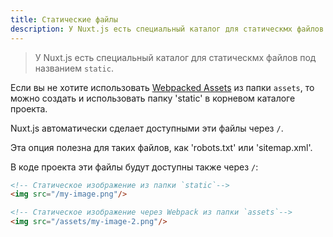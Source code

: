 ```yaml
---
title: Статические файлы
description: У Nuxt.js есть специальный каталог для статическмх файлов под названием static.
---
```


> У Nuxt.js есть специальный каталог для статическмх файлов под названием `static`.

Если вы не хотите использовать [Webpacked Assets](/guide/assets) из папки `assets`, то можно создать и использовать папку 'static' в корневом каталоге проекта.

Nuxt.js автоматически сделает доступными эти файлы через `/`.

Эта опция полезна для таких файлов, как 'robots.txt' или 'sitemap.xml'.

В коде проекта эти файлы будут доступны также через `/`:

```html
<!-- Статическое изображение из папки `static`-->
<img src="/my-image.png"/>

<!-- Статическое изображение через Webpack из папки `assets`-->
<img src="/assets/my-image-2.png"/>
```
